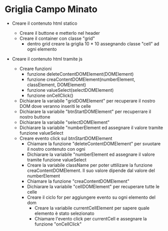 # Griglia Campo Minato

- Creare il contenuto html statico
    - Creare il buttone e metterlo nel header
    - Creare il container con classe "grid"
        - dentro grid creare la griglia 10 * 10 assegnando classe "cell" ad ogni elemento 

- Creare il contenuto html tramite js
    - Creare funzioni
        - funzione deleteContentDOMElement(DOMElement)
        - funzione creaContentDOMElement(numberElement, classElement, DOMElement)
        - funzione valueSelect(selectDOMElement)
        - funzione onCellClick()
    - Dichiarare la variabile "gridDOMElement" per recuperare il nostro DOM dove veranno inseriti le celle
    - Dichiarare la variabile "btnStartDOMElement" per recuperrare il nostro buttone
    - Dichiarare la variabile "selectDOMElement"
    - Dichiarare la variabile "numberElement ed assegnare il valore tramite funzione valueSelect
    - Creare evento click sul btnStartDOMElement   
        - Chiamare la funzione "deleteContentDOMElement" per svuotare il nostro contenuto con ogni 
        - Dichiarare la variabile "numberElement ed assegnare il valore tramite funzione valueSelect
        - Creare la variabile className per poter uttilizare la funzione creaContentDOMElement. Il suo valore dipende dal valore del numberElement
        - Chiamare la funzione "creaContentDOMElement"
        - Dichiarare la variabile "cellDOMElement" per recuperare tutte le celle
        - Creare il ciclo for per aggiungere evento su ogni elemento del dom
            - Creare la variabile currentCellElement per sapere quale elemento è stato selezionato
            - Chiamare l'evento click per currentCell e assegnare la funzione "onCellClick"